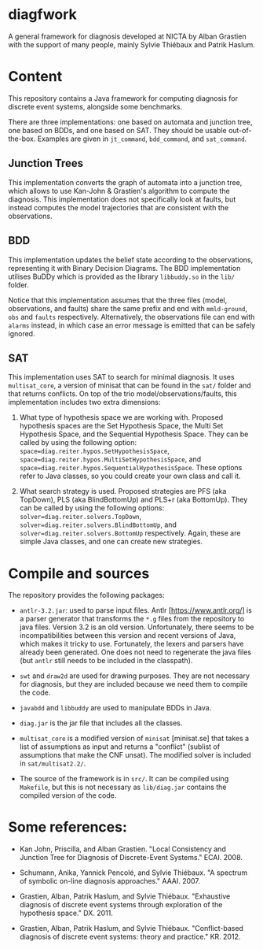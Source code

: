 # diagfwork
A general framework for diagnosis developed at NICTA by Alban Grastien with the support of many people, mainly Sylvie Thiébaux and Patrik Haslum.

# Content

This repository contains a Java framework for computing diagnosis for
discrete event systems, alongside some benchmarks.

There are three implementations: one based on automata and junction
tree, one based on BDDs, and one based on SAT.
They should be usable out-of-the-box.
Examples are given in `jt_command`, `bdd_command`, and `sat_command`.

## Junction Trees

This implementation converts the graph of automata into a junction
tree, which allows to use Kan-John & Grastien's algorithm to compute
the diagnosis.  This implementation does not specifically look at
faults, but instead computes the model trajectories that are
consistent with the observations.

## BDD

This implementation updates the belief state according to the
observations, representing it with Binary Decision Diagrams.  The BDD
implementation utilises BuDDy which is provided as the library
`libbuddy.so` in the `lib/` folder.

Notice that this implementation assumes that the three files (model,
observations, and faults) share the same prefix and end with
`mmld-ground`, `obs` and `faults` respectively.  Alternatively, the
observations file can end with `alarms` instead, in which case an
error message is emitted that can be safely ignored.

## SAT

This implementation uses SAT to search for minimal diagnosis.  It uses
`multisat_core`, a version of minisat that can be found in the `sat/`
folder and that returns conflicts.  On top of the trio
model/observations/faults, this implementation includes two extra
dimensions:

1. What type of hypothesis space we are working with.  Proposed
   hypothesis spaces are the Set Hypothesis Space, the Multi Set
   Hypothesis Space, and the Sequential Hypothesis Space.  They can be
   called by using the following option:
   `space=diag.reiter.hypos.SetHypothesisSpace`,
   `space=diag.reiter.hypos.MultiSetHypothesisSpace`, and
   `space=diag.reiter.hypos.SequentialHypothesisSpace`.  These options
   refer to Java classes, so you could create your own class and call
   it.

2. What search strategy is used.  Proposed strategies are PFS (aka
   TopDown), PLS (aka BlindBottomUp) and PLS+r (aka BottomUp).  They
   can be called by using the following options:
   `solver=diag.reiter.solvers.TopDown`,
   `solver=diag.reiter.solvers.BlindBottomUp`, and
   `solver=diag.reiter.solvers.BottomUp` respectively.  Again, these
   are simple Java classes, and one can create new strategies.

# Compile and sources

The repository provides the following packages:

* `antlr-3.2.jar`: used to parse input files.  Antlr
  [https://www.antlr.org/] is a parser generator that transforms the
  `*.g` files from the repository to java files.  Version 3.2 is an
  old version.  Unfortunately, there seems to be incompatibilities
  between this version and recent versions of Java, which makes it
  tricky to use.  Fortunately, the lexers and parsers have already
  been generated.  One does not need to regenerate the java files (but
  `antlr` still needs to be included in the classpath).

* `swt` and `draw2d` are used for drawing purposes.  They are not
  necessary for diagnosis, but they are included because we need them
  to compile the code.

* `javabdd` and `libbuddy` are used to manipulate BDDs in Java.

* `diag.jar` is the jar file that includes all the classes.

* `multisat_core` is a modified version of `minisat` [minisat.se] that
  takes a list of assumptions as input and returns a "conflict"
  (sublist of assumptions that make the CNF unsat).  The modified
  solver is included in `sat/multisat2.2/`.

* The source of the framework is in `src/`.  It can be compiled using
  `Makefile`, but this is not necessary as `lib/diag.jar` contains the
  compiled version of the code.

# Some references:

* Kan John, Priscilla, and Alban Grastien. "Local Consistency and Junction Tree for Diagnosis of Discrete-Event Systems." ECAI. 2008.

* Schumann, Anika, Yannick Pencolé, and Sylvie Thiébaux. "A spectrum of symbolic on-line diagnosis approaches." AAAI. 2007.

* Grastien, Alban, Patrik Haslum, and Sylvie Thiébaux. "Exhaustive diagnosis of discrete event systems through exploration of the hypothesis space." DX. 2011.

* Grastien, Alban, Patrik Haslum, and Sylvie Thiébaux. "Conflict-based diagnosis of discrete event systems: theory and practice." KR. 2012.

